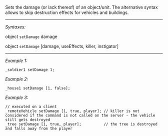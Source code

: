 Sets the damage (or lack thereof) of an object/unit. The alternative syntax allows to skip destruction effects for vehicles and buildings.


---
*Syntaxes:*

object `setDamage` damage

object `setDamage` [damage, useEffects, killer, instigator]

---
*Example 1:*

```sqf
_soldier1 setDamage 1;
```

*Example 2:*

```sqf
_house1 setDamage [1, false];
```

*Example 3:*

```sqf
// executed on a client
_remoteVehicle setDamage [1, true, player];	// killer is not considered if the command is not called on the server - the vehicle still gets destroyed
_tree setDamage [1, true, player];			// the tree is destroyed and falls away from the player
```
